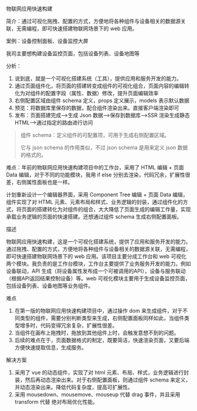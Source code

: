 物联网应用快速构建

简介：通过可视化拖拽、配置的方式，方便地将各种组件与设备相关的数据源关联，无需编程，即可快速搭建物联网场景下的 web 应用。

案例：设备控制面板、设备监控大屏

我司主要想构建设备监控页面，包括设备列表、设备地图等

分析：

1. 说到底，就是一个可视化搭建系统（工具），提供应用和服务开发的能力。
2. 通过页面组件化，将页面的搭建转变成组件的可视化组合，页面内容的编辑转化为对组件的配置字段（属性、数据）修改，提升页面编辑效率
3. 右侧配置区域由组件 schema 定义，props 定义展示，models 表示默认数据
4. 预览：将数据库里保存的数据，配合组件渲染出来。直接客户端渲染即可
5. 发布：页面搭建完成——>生成 Json 数据——>保存到数据库——>SSR 渲染生成静态 HTML——>通过指定的路由进行访问



> 组件 schema：定义组件的可配置项，可用于生成右侧配置区域。
>
> 它与 json schema 的作用类似，不过 json schema 是用来定义 json 数据的格式的。



难点：年前的物联网应用快速构建项目中的工作台，采用了 HTML 编辑 + 页面 Data 编辑，对于不同的功能模块，我用 if else 分别去渲染，代码冗余，扩展性很差，右侧属性面板也是一样。

计划重新设计一个编辑器界面，采用 Component Tree 编辑 + 页面 Data 编辑，组件实现了对 HTML 元素、元素布局和样式、业务逻辑的封装，通过组件化的方式，将页面的搭建转化为对组件的组合，大大降低了页面生成的编辑工作量，实现承载业务逻辑的页面的快速搭建。还想通过组件 schema 生成右侧配置面板。



描述

物联网应用快速构建，这是一个可视化搭建系统，提供了应用和服务开发的能力。通过拖拽、配置的方式，方便地将各种组件与设备相关的数据源关联，无需编程，即可快速搭建物联网场景下的 web 应用。该项目主要分成工作台和 web 可视化两个模块。我负责的是工作台模块，工作台主要提供了业务服务开发的能力。例如设备联动，API 生成（将设备属性发布成一个可被调用的API），设备与服务联动（根据API返回结果控制设备）等。web 可视化模块主要用于生成设备监控页面，包括设备列表、设备地图等业务组件。

难点

1. 在第一版的物联网应用快速构建项目中，通过操作 dom 来生成组件，对于不同类型的组件，需要分别判断类型来生成，右侧配置面板同样如此，当组件类型增多时，代码变得冗余复杂，扩展性很差。
2. 当组件在画布上拖拽时，拖放到其他组件上时，会触发意想不到的问题。
3. 后续的难点在于，页面数据格式的制定，既要简洁，快速渲染页面，又要后端方便快速提取信息，生成服务。

解决方案

1. 采用了 vue 的动态组件，实现了对 html 元素、布局、样式，业务逻辑进行封装，然后再动态渲染出来。对于右侧配置面板，则通过组件 schema 来定义，并动态渲染出来。降低代码复杂度，提高可扩展性。
2. 采用 mousedown、mousemove、mouseup 代替 drag 事件，并且采用 transform 代替 绝对布局优化性能。